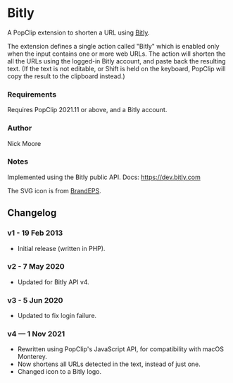 # Bitly

A PopClip extension to shorten a URL using [Bitly](https://bitly.com/).

The extension defines a single action called "Bitly" which is enabled only when the input contains one
or more web URLs. The action will shorten the all the URLs using the logged-in Bitly account, and paste back
the resulting text. (If the text is not editable, or Shift is held on the keyboard, PopClip will copy the result
to the clipboard instead.)

### Requirements

Requires PopClip 2021.11 or above, and a Bitly account.

### Author

Nick Moore

### Notes

Implemented using the Bitly public API. Docs: https://dev.bitly.com

The SVG icon is from [BrandEPS](https://brandeps.com/icon/B/Bitly-01).

## Changelog

### v1 - 19 Feb 2013

* Initial release (written in PHP).

### v2 - 7 May 2020

* Updated for Bitly API v4.

### v3 - 5 Jun 2020

* Updated to fix login failure.

### v4 — 1 Nov 2021

* Rewritten using PopClip's JavaScript API, for compatibility with macOS Monterey.
* Now shortens all URLs detected in the text, instead of just one.
* Changed icon to a Bitly logo.